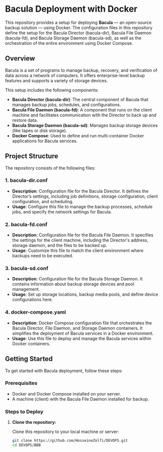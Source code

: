 # Bacula Deployment with Docker

This repository provides a setup for deploying **Bacula** — an open-source backup solution — using Docker. The configuration files in this repository define the setup for the Bacula Director (bacula-dir), Bacula File Daemon (bacula-fd), and Bacula Storage Daemon (bacula-sd), as well as the orchestration of the entire environment using Docker Compose.

## Overview

Bacula is a set of programs to manage backup, recovery, and verification of data across a network of computers. It offers enterprise-level backup features and supports a variety of storage devices.

This setup includes the following components:

- **Bacula Director (bacula-dir)**: The central component of Bacula that manages backup jobs, schedules, and configurations.
- **Bacula File Daemon (bacula-fd)**: A component that runs on the client machine and facilitates communication with the Director to back up and restore data.
- **Bacula Storage Daemon (bacula-sd)**: Manages backup storage devices (like tapes or disk storage).
- **Docker Compose**: Used to define and run multi-container Docker applications for Bacula services.

## Project Structure

The repository consists of the following files:

### 1. **bacula-dir.conf**
   - **Description**: Configuration file for the Bacula Director. It defines the Director’s settings, including job definitions, storage configuration, client configuration, and scheduling.
   - **Usage**: Configure this file to manage the backup processes, schedule jobs, and specify the network settings for Bacula.

### 2. **bacula-fd.conf**
   - **Description**: Configuration file for the Bacula File Daemon. It specifies the settings for the client machine, including the Director's address, storage daemon, and the files to be backed up.
   - **Usage**: Customize this file to match the client environment where backups need to be executed.

### 3. **bacula-sd.conf**
   - **Description**: Configuration file for the Bacula Storage Daemon. It contains information about backup storage devices and pool management.
   - **Usage**: Set up storage locations, backup media pools, and define device configurations here.

### 4. **docker-compose.yaml**
   - **Description**: Docker Compose configuration file that orchestrates the Bacula Director, File Daemon, and Storage Daemon containers. It simplifies the deployment of Bacula services in a Docker environment.
   - **Usage**: Use this file to deploy and manage the Bacula services within Docker containers.

## Getting Started

To get started with Bacula deployment, follow these steps:

### Prerequisites

- Docker and Docker Compose installed on your server.
- A machine (client) with the Bacula File Daemon installed for backup.

### Steps to Deploy

1. **Clone the repository:**

   Clone this repository to your local machine or server:

   ```bash
   git clone https://github.com/HosseineZolfi/DEVOPS.git
   cd DEVOPS/BBB
